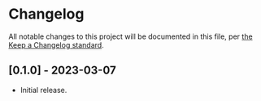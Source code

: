 # Changelog

All notable changes to this project will be documented in this file, per [the Keep a Changelog standard](http://keepachangelog.com/).

## [0.1.0] - 2023-03-07
- Initial release.

[Unreleased]: https://github.com/10up/cypress-wp-utils/compare/trunk...develop
